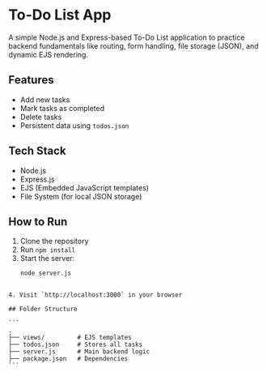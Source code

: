 
# To-Do List App 

A simple Node.js and Express-based To-Do List application to practice backend fundamentals like routing, form handling, file storage (JSON), and dynamic EJS rendering.

## Features

- Add new tasks
- Mark tasks as completed
- Delete tasks
- Persistent data using `todos.json`

## Tech Stack

- Node.js
- Express.js
- EJS (Embedded JavaScript templates)
- File System (for local JSON storage)

## How to Run

1. Clone the repository
2. Run `npm install`
3. Start the server:
   ```bash
   node server.js
````

4. Visit `http://localhost:3000` in your browser

## Folder Structure

```
.
├── views/         # EJS templates
├── todos.json     # Stores all tasks
├── server.js      # Main backend logic
├── package.json   # Dependencies
```

